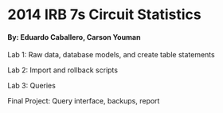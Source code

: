 <h1>2014 IRB 7s Circuit Statistics</h1>
<h4>By: Eduardo Caballero, Carson Youman</h4>

<p>Lab 1: Raw data, database models, and create table statements</p>
<p>Lab 2: Import and rollback scripts</p>
<p>Lab 3: Queries</p>
<p>Final Project: Query interface, backups, report</p> 


